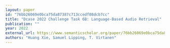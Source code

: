 ```yaml
---
layout: paper
id: "76bb26069e0bca75da87387c713ccedf08dcb7cc"
title: "Dcase 2022 Challenge Task 6B: Language-Based Audio Retrieval"
publication: ""
year: 2022
external_url: https://www.semanticscholar.org/paper/76bb26069e0bca75da87387c713ccedf08dcb7cc
authors: "Huang Xie, Samuel Lipping, T. Virtanen"
---
```


